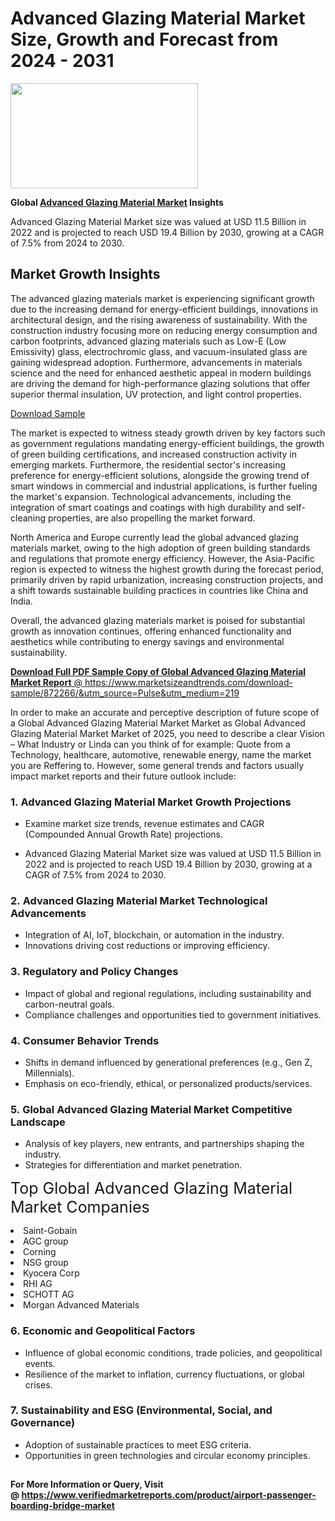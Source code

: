 <H1>Advanced Glazing Material Market Size, Growth and Forecast from 2024 - 2031</H1><img class="aligncenter size-medium wp-image-584254" src="https://thirdeyenews.in/wp-content/uploads/2024/09/Global-Market-Research-300x168.jpeg" alt="" width="300" height="168" /><p><strong>Global&nbsp;<a href="https://www.marketsizeandtrends.com/download-sample/872266/&amp;utm_source=Pulse&amp;utm_medium=219">Advanced Glazing Material Market</a> Insights</strong></p><p>Advanced Glazing Material Market size was valued at USD 11.5 Billion in 2022 and is projected to reach USD 19.4 Billion by 2030, growing at a CAGR of 7.5% from 2024 to 2030.</p><p><h2>Market Growth Insights</h2> <p>The advanced glazing materials market is experiencing significant growth due to the increasing demand for energy-efficient buildings, innovations in architectural design, and the rising awareness of sustainability. With the construction industry focusing more on reducing energy consumption and carbon footprints, advanced glazing materials such as Low-E (Low Emissivity) glass, electrochromic glass, and vacuum-insulated glass are gaining widespread adoption. Furthermore, advancements in materials science and the need for enhanced aesthetic appeal in modern buildings are driving the demand for high-performance glazing solutions that offer superior thermal insulation, UV protection, and light control properties.</p> <p><a href="#">Download Sample</a></p> <p>The market is expected to witness steady growth driven by key factors such as government regulations mandating energy-efficient buildings, the growth of green building certifications, and increased construction activity in emerging markets. Furthermore, the residential sector's increasing preference for energy-efficient solutions, alongside the growing trend of smart windows in commercial and industrial applications, is further fueling the market's expansion. Technological advancements, including the integration of smart coatings and coatings with high durability and self-cleaning properties, are also propelling the market forward.</p> <p>North America and Europe currently lead the global advanced glazing materials market, owing to the high adoption of green building standards and regulations that promote energy efficiency. However, the Asia-Pacific region is expected to witness the highest growth during the forecast period, primarily driven by rapid urbanization, increasing construction projects, and a shift towards sustainable building practices in countries like China and India.</p> <p>Overall, the advanced glazing materials market is poised for substantial growth as innovation continues, offering enhanced functionality and aesthetics while contributing to energy savings and environmental sustainability.</p> <p><a href="#"></p><p><span class=""><strong>Download Full PDF Sample Copy of Global Advanced Glazing Material Market Report</strong> @ <a href="https://www.marketsizeandtrends.com/download-sample/872266/&amp;utm_source=Pulse&amp;utm_medium=219" target="_blank">https://www.marketsizeandtrends.com/download-sample/872266/&amp;utm_source=Pulse&amp;utm_medium=219</a></span></p><p>In order to make an accurate and perceptive description of future scope of a Global&nbsp;Advanced Glazing Material Market Market as Global&nbsp;Advanced Glazing Material Market Market of 2025, you need to describe a clear Vision &ndash; What Industry or Linda can you think of for example: Quote from a Technology, healthcare, automotive, renewable energy, name the market you are Reffering to. However, some general trends and factors usually impact market reports and their future outlook include:</p><h3>1.&nbsp;<strong>Advanced Glazing Material Market Growth Projections</strong></h3><ul><li>Examine market size trends, revenue estimates and CAGR (Compounded Annual Growth Rate) projections.</li><li><p>Advanced Glazing Material Market size was valued at USD 11.5 Billion in 2022 and is projected to reach USD 19.4 Billion by 2030, growing at a CAGR of 7.5% from 2024 to 2030.</p></li></ul><h3>2.&nbsp;<strong>Advanced Glazing Material Market Technological Advancements</strong></h3><ul><li>Integration of AI, IoT, blockchain, or automation in the industry.</li><li>Innovations driving cost reductions or improving efficiency.</li></ul><h3>3.&nbsp;<strong>Regulatory and Policy Changes</strong></h3><ul><li>Impact of global and regional regulations, including sustainability and carbon-neutral goals.</li><li>Compliance challenges and opportunities tied to government initiatives.</li></ul><h3>4.&nbsp;<strong>Consumer Behavior Trends</strong></h3><ul><li>Shifts in demand influenced by generational preferences (e.g., Gen Z, Millennials).</li><li>Emphasis on eco-friendly, ethical, or personalized products/services.</li></ul><h3>5.&nbsp;<strong>Global Advanced Glazing Material Market Competitive Landscape</strong></h3><ul><li>Analysis of key players, new entrants, and partnerships shaping the industry.</li><li>Strategies for differentiation and market penetration.</li></ul><p data-pm-slice="1 1 []"><span style="color: inherit; font-family: inherit; font-size: 25px;">Top Global Advanced Glazing Material Market Companies</span></p><div class="" data-test-id=""><p><li>Saint-Gobain</li><li> AGC group</li><li> Corning</li><li> NSG group</li><li> Kyocera Corp</li><li> RHI AG</li><li> SCHOTT AG</li><li> Morgan Advanced Materials</li></p></div><h3>6.&nbsp;<strong>Economic and Geopolitical Factors</strong></h3><ul><li>Influence of global economic conditions, trade policies, and geopolitical events.</li><li>Resilience of the market to inflation, currency fluctuations, or global crises.</li></ul><h3>7.&nbsp;<strong>Sustainability and ESG (Environmental, Social, and Governance)</strong></h3><ul><li>Adoption of sustainable practices to meet ESG criteria.</li><li>Opportunities in green technologies and circular economy principles.</li></ul><h2><strong style="font-size: 14px;">For More Information or Query, Visit @&nbsp;</strong><a style="background-color: #ffffff; font-size: 14px;" href="https://www.marketsizeandtrends.com/report/advanced-glazing-material-market/" target="_blank">https://www.verifiedmarketreports.com/product/airport-passenger-boarding-bridge-market</a></h2>
